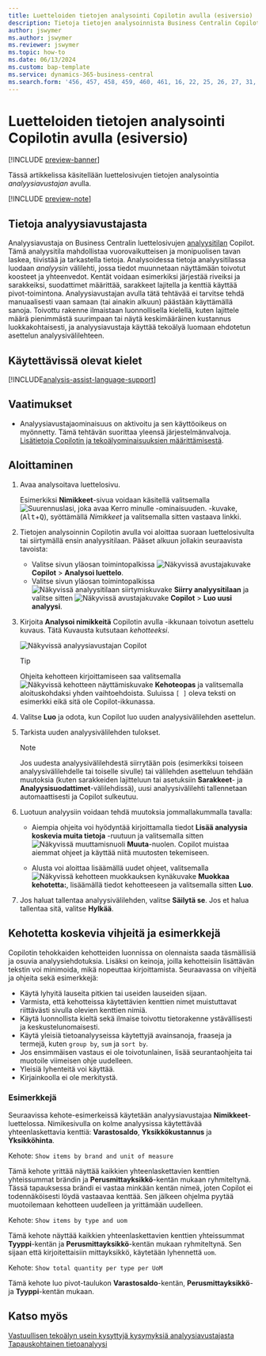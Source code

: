 ```yaml
---
title: Luetteloiden tietojen analysointi Copilotin avulla (esiversio)
description: Tietoja tietojen analysoinnista Business Centralin Copilotin avulla.
author: jswymer
ms.author: jswymer
ms.reviewer: jswymer
ms.topic: how-to
ms.date: 06/13/2024
ms.custom: bap-template
ms.service: dynamics-365-business-central
ms.search.form: '456, 457, 458, 459, 460, 461, 16, 22, 25, 26, 27, 31, 143, 144, 9300, 9301, 9303, 9304, 9305, 9306, 9307, 9309, 9310, 9311'
---
```

# Luetteloiden tietojen analysointi Copilotin avulla (esiversio)

[!INCLUDE [preview-banner](~/../shared-content/shared/preview-includes/preview-banner.md)]

Tässä artikkelissa käsitellään luettelosivujen tietojen analysointia *analyysiavustajan* avulla.

[!INCLUDE [preview-note](~/../shared-content/shared/preview-includes/production-ready-preview-dynamics365.md)]

## Tietoja analyysiavustajasta

Analyysiavustaja on Business Centralin luettelosivujen [analyysitilan](analysis-mode.md) Copilot. Tämä analyysitila mahdollistaa vuorovaikutteisen ja monipuolisen tavan laskea, tiivistää ja tarkastella tietoja. Analysoidessa tietoja analyysitilassa luodaan *analyysin* välilehti, jossa tiedot muunnetaan näyttämään toivotut koosteet ja yhteenvedot. Kentät voidaan esimerkiksi järjestää riveiksi ja sarakkeiksi, suodattimet määrittää, sarakkeet lajitella ja kenttiä käyttää pivot-toimintona. Analyysiavustajan avulla tätä tehtävää ei tarvitse tehdä manuaalisesti vaan samaan (tai ainakin alkuun) päästään käyttämällä sanoja. Toivottu rakenne ilmaistaan luonnollisella kielellä, kuten lajittele määrä pienimmästä suurimpaan tai näytä keskimääräinen kustannus luokkakohtaisesti, ja analyysiavustaja käyttää tekoälyä luomaan ehdotetun asettelun analyysivälilehteen.

## Käytettävissä olevat kielet

[!INCLUDE[analysis-assist-language-support](includes/analysis-assist-language-support.md)]

## Vaatimukset

- Analyysiavustajaominaisuus on aktivoitu ja sen käyttöoikeus on myönnetty. Tämä tehtävän suorittaa yleensä järjestelmänvalvoja. [Lisätietoja Copilotin ja tekoälyominaisuuksien määrittämisestä](enable-ai.md).
<!-- - The display language in Business Central is set to one the following English locales: en-AU, en-CA, en-GB, en-IE, en-IN, en-NZ, en-PH, en-SG, en-US, en-ZA. [Learn how to change the language](ui-change-basic-settings.md#language)-->
<!-- - Your Business Central environment is in any country/region except Canada (this feature isn't yet available in Canada).-->

## Aloittaminen

1. Avaa analysoitava luettelosivu.

   Esimerkiksi **Nimikkeet**-sivua voidaan käsitellä valitsemalla ![Suurennuslasi, joka avaa Kerro minulle -ominaisuuden.](media/ui-search/search_small.png) -kuvake, (<kbd>Alt</kbd>+<kbd>Q</kbd>), syöttämällä *Nimikkeet* ja valitsemalla sitten vastaava linkki.

1. Tietojen analysoinnin Copilotin avulla voi aloittaa suoraan luettelosivulta tai siirtymällä ensin analyysitilaan. Pääset alkuun jollakin seuraavista tavoista:

    - Valitse sivun yläosan toimintopalkissa ![Näkyvissä avustajakuvake](media/copilot-icon.png) **Copilot** > **Analysoi luettelo**.
    - Valitse sivun yläosan toimintopalkissa ![Näkyvissä analyysitilaan siirtymiskuvake](media/analysis-mode-icon.png) **Siirry analyysitilaan** ja valitse sitten ![Näkyvissä avustajakuvake](media/copilot-icon.png) **Copilot** > **Luo uusi analyysi**.

1. Kirjoita **Analysoi nimikkeitä** Copilotin avulla -ikkunaan toivotun asettelu kuvaus. Tätä Kuvausta kutsutaan *kehotteeksi*.

    ![Näkyvissä analyysiavustajan Copilot](media/analysis-assist.png)

    > [!TIP]
    > Ohjeita kehotteen kirjoittamiseen saa valitsemalla ![Näkyvissä kehotteen näyttämiskuvake](media/prompt-guide-icon.png) **Kehoteopas** ja valitsemalla aloituskohdaksi yhden vaihtoehdoista. Suluissa `[ ]` oleva teksti on esimerkki eikä sitä ole Copilot-ikkunassa.

1. Valitse **Luo** ja odota, kun Copilot luo uuden analyysivälilehden asettelun.
1. Tarkista uuden analyysivälilehden tulokset.

   > [!NOTE]
   > Jos uudesta analyysivälilehdestä siirrytään pois (esimerkiksi toiseen analyysivälilehdelle tai toiselle sivulle) tai välilehden asetteluun tehdään muutoksia (kuten sarakkeiden lajitteluun tai asetuksiin **Sarakkeet**- ja **Analyysisuodattimet**-välilehdissä), uusi analyysivälilehti tallennetaan automaattisesti ja Copilot sulkeutuu.

1. Luotuun analyysiin voidaan tehdä muutoksia jommallakummalla tavalla:

   - Aiempia ohjeita voi hyödyntää kirjoittamalla tiedot **Lisää analyysia koskevia muita tietoja** -ruutuun ja valitsemalla sitten ![Näkyvissä muuttamisnuoli](media/analysis-assist-adjust-button.png) **Muuta**-nuolen. Copilot muistaa aiemmat ohjeet ja käyttää niitä muutosten tekemiseen.

   - Alusta voi aloittaa lisäämällä uudet ohjeet, valitsemalla ![Näkyvissä kehotteen muokkauksen kynäkuvake](media/edit-pencil.png) **Muokkaa kehotetta:**, lisäämällä tiedot kehotteeseen ja valitsemalla sitten **Luo**.

1. Jos haluat tallentaa analyysivälilehden, valitse **Säilytä se**. Jos et halua tallentaa sitä, valitse **Hylkää**.

## Kehotetta koskevia vihjeitä ja esimerkkejä

Copilotin tehokkaiden kehotteiden luonnissa on olennaista saada täsmällisiä ja osuvia analyysiehdotuksia. Lisäksi on keinoja, joilla kehotteisiin lisättävän tekstin voi minimoida, mikä nopeuttaa kirjoittamista. Seuraavassa on vihjeitä ja ohjeita sekä esimerkkejä:

- Käytä lyhyitä lauseita pitkien tai useiden lauseiden sijaan.
- Varmista, että kehotteissa käytettävien kenttien nimet muistuttavat riittävästi sivulla olevien kenttien nimiä.
- Käytä luonnollista kieltä sekä ilmaise toivottu tietorakenne ystävällisesti ja keskustelunomaisesti.
- Käytä yleisiä tietoanalyyseissa käytettyjä avainsanoja, fraaseja ja termejä, kuten `group by`, `sum` ja `sort by`.
- Jos ensimmäisen vastaus ei ole toivotunlainen, lisää seurantaohjeita tai muotoile viimeisen ohje uudelleen.
- Yleisiä lyhenteitä voi käyttää.
- Kirjainkoolla ei ole merkitystä.

### Esimerkkejä

Seuraavissa kehote-esimerkeissä käytetään analyysiavustajaa **Nimikkeet**-luettelossa. Nimikesivulla on kolme analyysissa käytettävää yhteenlaskettavia kenttiä: **Varastosaldo**, **Yksikkökustannus** ja **Yksikköhinta**.

Kehote: `Show items by brand and unit of measure`

Tämä kehote yrittää näyttää kaikkien yhteenlaskettavien kenttien yhteissummat brändin ja **Perusmittayksikkö**-kentän mukaan ryhmiteltynä. Tässä tapauksessa brändi ei vastaa minkään kentän nimeä, joten Copilot ei todennäköisesti löydä vastaavaa kenttää. Sen jälkeen ohjelma pyytää muotoilemaan kehotteen uudelleen ja yrittämään uudelleen.

Kehote: `Show items by type and uom`

Tämä kehote näyttää kaikkien yhteenlaskettavien kenttien yhteissummat **Tyyppi**-kentän ja **Perusmittayksikkö**-kentän mukaan ryhmiteltynä. Sen sijaan että kirjoitettaisiin mittayksikkö, käytetään lyhennettä `uom`.

Kehote: `Show total quantity per type per UoM`

Tämä kehote luo pivot-taulukon **Varastosaldo**-kentän, **Perusmittayksikkö**- ja **Tyyppi**-kentän mukaan.

## Katso myös

[Vastuullisen tekoälyn usein kysyttyjä kysymyksiä analyysiavustajasta](faqs-analysis-assist.md)  
[Tapauskohtainen tietoanalyysi](reports-adhoc-analysis.md)  
